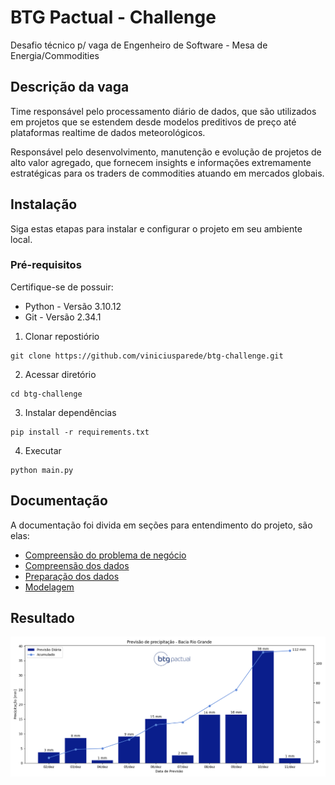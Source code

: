 # BTG Pactual - Challenge
Desafio técnico p/ vaga de Engenheiro de Software - Mesa de Energia/Commodities

## Descrição da vaga
Time responsável pelo processamento diário de dados, que são utilizados em projetos que se estendem desde modelos preditivos de preço até plataformas realtime de dados meteorológicos.

Responsável pelo desenvolvimento, manutenção e evolução de projetos de alto valor agregado, que fornecem insights e informações extremamente estratégicas para os traders de commodities atuando em mercados globais.

## Instalação
Siga estas etapas para instalar e configurar o projeto em seu ambiente local.

### Pré-requisitos
Certifique-se de possuir:
 - Python - Versão 3.10.12
 - Git - Versão 2.34.1

1. Clonar repostiório
```
git clone https://github.com/viniciusparede/btg-challenge.git
```
2. Acessar diretório
```
cd btg-challenge
```
3. Instalar dependências
```
pip install -r requirements.txt
```
4. Executar
```
python main.py
```

## Documentação
A documentação foi divida em seções para entendimento do projeto, são elas:
 - [Compreensão do problema de negócio](docs/business_understanding.md)
 - [Compreensão dos dados](docs/data_understanding.md)
 - [Preparação dos dados](docs/data_preparation.md)
 - [Modelagem](docs/modeling.md)


## Resultado
![Previsão de precipitação - Bacia do Rio Grade](images/result.png)
